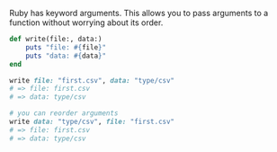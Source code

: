 Ruby has keyword arguments. This allows you to pass arguments to a function without worrying about its order.

```ruby
def write(file:, data:)
	puts "file: #{file}"
	puts "data: #{data}"
end

write file: "first.csv", data: "type/csv"
# => file: first.csv
# => data: type/csv

# you can reorder arguments
write data: "type/csv", file: "first.csv"
# => file: first.csv
# => data: type/csv
```